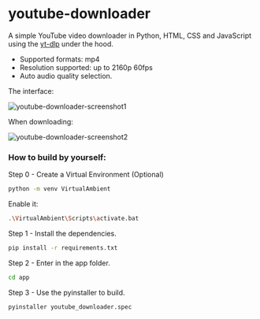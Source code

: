# youtube-downloader
A simple YouTube video downloader in Python, HTML, CSS and JavaScript using the [yt-dlp](https://github.com/yt-dlp/yt-dlp) under the hood.



- Supported formats: mp4
- Resolution supported: up to 2160p 60fps
- Auto audio quality selection.

The interface:

![youtube-downloader-screenshot1](https://github.com/user-attachments/assets/00882e6f-e3d6-49ce-84ab-4db77d710f71)

When downloading:

![youtube-downloader-screenshot2](https://github.com/user-attachments/assets/0e90b7e6-1142-42da-a33f-e0a8019702d0)


### How to build by yourself:
Step 0 - Create a Virtual Environment (Optional)
```bash
python -m venv VirtualAmbient
```
Enable it:
```bash
.\VirtualAmbient\Scripts\activate.bat
```
Step 1 - Install the dependencies.
```bash
pip install -r requirements.txt
```
Step 2 - Enter in the app folder.
```bash
cd app
```
Step 3 - Use the pyinstaller to build.
```bash
pyinstaller youtube_downloader.spec
```
